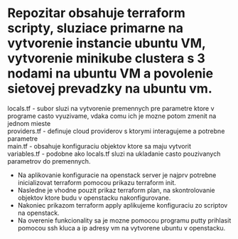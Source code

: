 # Repozitar obsahuje terraform scripty, sluziace primarne na vytvorenie instancie ubuntu VM, vytvorenie minikube clustera s 3 nodami na ubuntu VM a povolenie sietovej prevadzky na ubuntu vm.

locals.tf               - subor sluzi na vytvorenie premennych pre parametre ktore v programe casto vyuzivame, vdaka comu ich je mozne potom zmenit na jednom mieste<br />
providers.tf            - definuje cloud providerov s ktorymi interagujeme a potrebne parametre<br />
main.tf                 - obsahuje konfiguraciu objektov ktore sa maju vytvorit<br />
variables.tf            - podobne ako locals.tf sluzi na ukladanie casto pouzivanych parametrov do premennych. 

* Na aplikovanie konfiguracie na openstack server je najprv potrebne inicializovat terraform pomocou prikazu terraform init.
* Nasledne je vhodne pouzit prikaz terraform plan, na skontrolovanie objektov ktore budu v openstacku nakonfigurovane. 
* Nakoniec prikazom terraform apply aplikujeme konfiguraciu zo scriptov na openstack.
* Na overenie funkcionality sa je mozne pomocou programu putty prihlasit pomocou ssh kluca a ip adresy vm na vytvorene ubuntu v openstacku.
